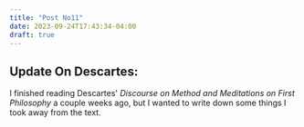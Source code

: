 ```yaml
---
title: "Post No11"
date: 2023-09-24T17:43:34-04:00
draft: true
---
```


## Update On Descartes:

I finished reading Descartes' *Discourse on Method and Meditations on First Philosophy* a couple weeks ago, but I wanted to write down some things I took away from the text. 



